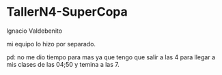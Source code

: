 # TallerN4-SuperCopa

Ignacio Valdebenito

mi equipo lo hizo por separado.






pd: no me dio tiempo para mas ya que tengo que salir a las 4 para llegar a mis clases de las 04;50 y  temina a las 7.
